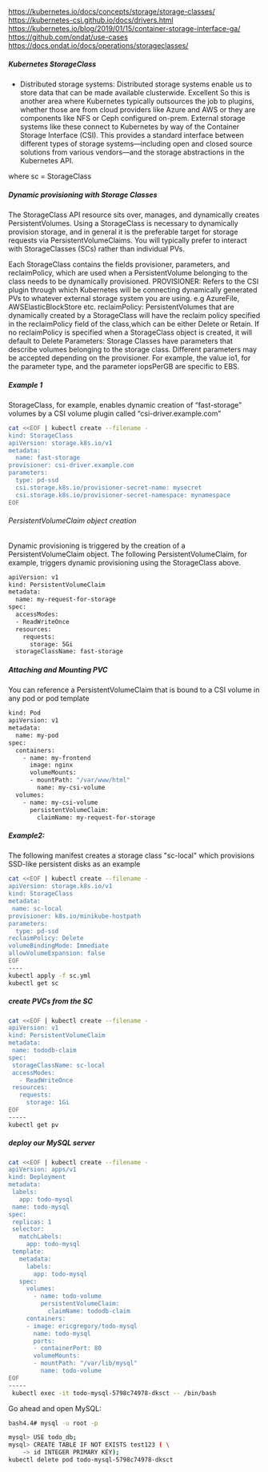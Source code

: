 
https://kubernetes.io/docs/concepts/storage/storage-classes/
https://kubernetes-csi.github.io/docs/drivers.html
https://kubernetes.io/blog/2019/01/15/container-storage-interface-ga/
https://github.com/ondat/use-cases
https://docs.ondat.io/docs/operations/storageclasses/


##### Kubernetes StorageClass
- Distributed storage systems:
Distributed storage systems enable us to store data that can be made available clusterwide. Excellent
So this is another area where Kubernetes typically outsources the job to plugins, whether those are from cloud providers like Azure and AWS or they are components like NFS or Ceph configured on-prem.
External storage systems like these connect to Kubernetes by way of the Container Storage Interface (CSI). This provides a standard interface between different types of storage systems—including open and closed source solutions from various vendors—and the storage abstractions in the Kubernetes API.

where sc = StorageClass

##### Dynamic provisioning with Storage Classes

The StorageClass API resource sits over, manages, and dynamically creates PersistentVolumes.
Using a StorageClass is necessary to dynamically provision storage, and in general it is the preferable target for storage requests via PersistentVolumeClaims.
You will typically prefer to interact with StorageClasses (SCs) rather than individual PVs.

Each StorageClass contains the fields provisioner, parameters, and reclaimPolicy, which are used when a PersistentVolume belonging to the class needs to be dynamically provisioned.
PROVISIONER:
Refers to the CSI plugin through which Kubernetes will be connecting dynamically generated PVs to whatever external storage system you are using. e.g AzureFile, AWSElasticBlockStore etc.
reclaimPolicy:
PersistentVolumes that are dynamically created by a StorageClass will have the reclaim policy specified in the reclaimPolicy field of the class,which can be either Delete or Retain. If no reclaimPolicy is specified when a StorageClass object is created, it will default to Delete
Parameters:
Storage Classes have parameters that describe volumes belonging to the storage class.
Different parameters may be accepted depending on the provisioner. For example, the value io1, for the parameter type, and the parameter iopsPerGB are specific to EBS.

##### Example 1
StorageClass, for example, enables dynamic creation of “fast-storage” volumes by a CSI volume plugin called “csi-driver.example.com”
``````sh
cat <<EOF | kubectl create --filename -
kind: StorageClass
apiVersion: storage.k8s.io/v1
metadata:
  name: fast-storage
provisioner: csi-driver.example.com
parameters:
  type: pd-ssd
  csi.storage.k8s.io/provisioner-secret-name: mysecret
  csi.storage.k8s.io/provisioner-secret-namespace: mynamespace
EOF
``````
###### PersistentVolumeClaim object creation
Dynamic provisioning is triggered by the creation of a PersistentVolumeClaim object. The following PersistentVolumeClaim, for example, triggers dynamic provisioning using the StorageClass above.
``````sh
apiVersion: v1
kind: PersistentVolumeClaim
metadata:
  name: my-request-for-storage
spec:
  accessModes:
  - ReadWriteOnce
  resources:
    requests:
      storage: 5Gi
  storageClassName: fast-storage

``````
##### Attaching and Mounting PVC
You can reference a PersistentVolumeClaim that is bound to a CSI volume in any pod or pod template
``````sh
kind: Pod
apiVersion: v1
metadata:
  name: my-pod
spec:
  containers:
    - name: my-frontend
      image: nginx
      volumeMounts:
      - mountPath: "/var/www/html"
        name: my-csi-volume
  volumes:
    - name: my-csi-volume
      persistentVolumeClaim:
        claimName: my-request-for-storage

``````
##### Example2: 
The following manifest creates a storage class "sc-local" which provisions SSD-like persistent disks as an example
``````sh
cat <<EOF | kubectl create --filename -
apiVersion: storage.k8s.io/v1
kind: StorageClass
metadata:
 name: sc-local
provisioner: k8s.io/minikube-hostpath
parameters:
  type: pd-ssd
reclaimPolicy: Delete
volumeBindingMode: Immediate
allowVolumeExpansion: false
EOF
----
kubectl apply -f sc.yml
kubectl get sc
``````
##### create PVCs from the SC
``````sh
cat <<EOF | kubectl create --filename -
apiVersion: v1
kind: PersistentVolumeClaim
metadata:
 name: tododb-claim
spec:
 storageClassName: sc-local
 accessModes:
   - ReadWriteOnce
 resources:
   requests:
     storage: 1Gi
EOF
-----
kubectl get pv
``````
##### deploy our MySQL server
``````sh
cat <<EOF | kubectl create --filename -
apiVersion: apps/v1
kind: Deployment
metadata:
 labels:
   app: todo-mysql
 name: todo-mysql
spec:
 replicas: 1
 selector:
   matchLabels:
     app: todo-mysql
 template:
   metadata:
     labels:
       app: todo-mysql
   spec:
     volumes:
       - name: todo-volume
         persistentVolumeClaim:
           claimName: tododb-claim
     containers:
     - image: ericgregory/todo-mysql
       name: todo-mysql
       ports:
       - containerPort: 80
       volumeMounts:
       - mountPath: "/var/lib/mysql"
         name: todo-volume
EOF
-----
 kubectl exec -it todo-mysql-5798c74978-dksct -- /bin/bash

``````
Go ahead and open MySQL:
``````sh
bash4.4# mysql -u root -p

mysql> USE todo_db;
mysql> CREATE TABLE IF NOT EXISTS test123 ( \
    -> id INTEGER PRIMARY KEY);
kubectl delete pod todo-mysql-5798c74978-dksct
``````